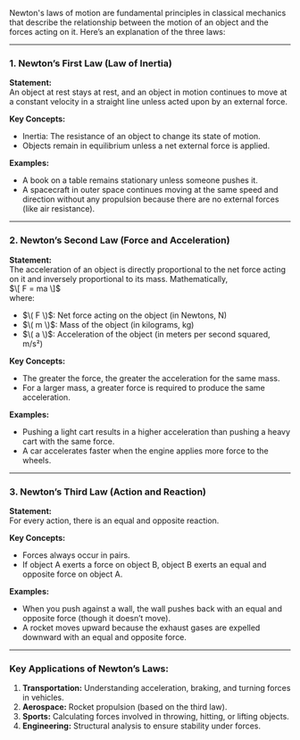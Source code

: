 Newton's laws of motion are fundamental principles in classical mechanics that describe the relationship between the motion of an object and the forces acting on it. Here’s an explanation of the three laws:

---

### **1. Newton’s First Law (Law of Inertia)**
**Statement:**  
An object at rest stays at rest, and an object in motion continues to move at a constant velocity in a straight line unless acted upon by an external force.

**Key Concepts:**
- Inertia: The resistance of an object to change its state of motion.
- Objects remain in equilibrium unless a net external force is applied.

**Examples:**
- A book on a table remains stationary unless someone pushes it.
- A spacecraft in outer space continues moving at the same speed and direction without any propulsion because there are no external forces (like air resistance).

---

### **2. Newton’s Second Law (Force and Acceleration)**
**Statement:**  
The acceleration of an object is directly proportional to the net force acting on it and inversely proportional to its mass. Mathematically,  
$\[
F = ma
\]$  
where:  
- $\( F \)$: Net force acting on the object (in Newtons, N)  
- $\( m \)$: Mass of the object (in kilograms, kg)  
- $\( a \)$: Acceleration of the object (in meters per second squared, m/s²)

**Key Concepts:**
- The greater the force, the greater the acceleration for the same mass.
- For a larger mass, a greater force is required to produce the same acceleration.

**Examples:**
- Pushing a light cart results in a higher acceleration than pushing a heavy cart with the same force.
- A car accelerates faster when the engine applies more force to the wheels.

---

### **3. Newton’s Third Law (Action and Reaction)**
**Statement:**  
For every action, there is an equal and opposite reaction.  

**Key Concepts:**
- Forces always occur in pairs.
- If object A exerts a force on object B, object B exerts an equal and opposite force on object A.

**Examples:**
- When you push against a wall, the wall pushes back with an equal and opposite force (though it doesn’t move).
- A rocket moves upward because the exhaust gases are expelled downward with an equal and opposite force.

---

### **Key Applications of Newton’s Laws:**
1. **Transportation:** Understanding acceleration, braking, and turning forces in vehicles.
2. **Aerospace:** Rocket propulsion (based on the third law).
3. **Sports:** Calculating forces involved in throwing, hitting, or lifting objects.
4. **Engineering:** Structural analysis to ensure stability under forces.
